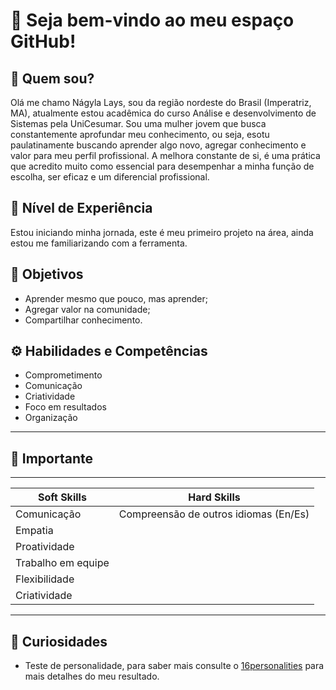 # 🤗 Seja bem-vindo ao meu espaço GitHub!

## 🤔 Quem sou?
Olá me chamo Nágyla Lays, sou da região nordeste do Brasil (Imperatriz, MA), atualmente estou acadêmica do curso Análise e desenvolvimento de Sistemas pela UniCesumar. Sou uma mulher jovem que busca constantemente aprofundar meu conhecimento, ou seja, esotu paulatinamente buscando aprender algo novo, agregar conhecimento e valor para meu perfil profissional. A melhora constante de si, é uma prática que acredito muito como essencial para desempenhar a minha função de escolha, ser eficaz e um diferencial profissional.

## 🧐 Nível de Experiência 
Estou iniciando minha jornada, este é meu primeiro projeto na área, ainda estou me familiarizando com a ferramenta.

## 🤩 Objetivos
- Aprender mesmo que pouco, mas aprender;
- Agregar valor na comunidade;
- Compartilhar conhecimento.

## ⚙ Habilidades e Competências
- Comprometimento
- Comunicação
- Criatividade
- Foco em resultados
- Organização

-----------------
## 📍 Importante
-----------------

| Soft Skills    |       Hard Skills |
|----------------|-------------------|
| Comunicação    |    Compreensão de outros idiomas (En/Es)|
| Empatia        | 
| Proatividade   |
| Trabalho em equipe|
| Flexibilidade  |
| Criatividade   |

-----------------------------

## 📣 Curiosidades
  - Teste de personalidade, para saber mais consulte o [16personalities](https://www.16personalities.com/br/resultados/infj-t/x/anacxsh1q) para mais detalhes do meu resultado.
